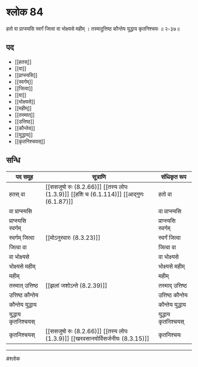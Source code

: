 # श्लोक 84

हतो वा प्राप्स्यसि स्वर्गं जित्वा वा भोक्ष्यसे महीम् ।
तस्मादुत्तिष्ठ कौन्तेय युद्धाय कृतनिश्चयः ॥ २-३७॥


## पद 

- [[हतस्]]
- [[वा]]
- [[प्राप्स्यसि]]
- [[स्वर्गम्]]
- [[जित्वा]]
- [[वा]]
- [[भोक्ष्यसे]]
- [[महीम्]]
- [[तस्मात्]]
- [[उत्तिष्ठ]]
- [[कौन्तेय]]
- [[युद्धाय]]
- [[कृतनिश्चयस्]]

## सन्धि

| पद समूह | सूत्राणि | संधिकृत रूप |
| ----- | ----- | ----- |
| हतस् वा |  [[ससजुषो रुः (8.2.66)]] [[तस्य लोपः (1.3.9)]] [[हशि च (6.1.114)]] [[आद्गुणः (6.1.87)]] | हतो वा |
| वा प्राप्स्यसि |  | वा प्राप्स्यसि |
| प्राप्स्यसि स्वर्गम् |  | प्राप्स्यसि स्वर्गम् |
| स्वर्गम् जित्वा |  [[मोऽनुस्वारः (8.3.23)]] | स्वर्गं जित्वा |
| जित्वा वा |  | जित्वा वा |
| वा भोक्ष्यसे |  | वा भोक्ष्यसे |
| भोक्ष्यसे महीम् |  | भोक्ष्यसे महीम् |
| महीम् |  | महीम् |
| तस्मात् उत्तिष्ठ |  [[झलां जशोऽन्ते (8.2.39)]] | तस्माद् उत्तिष्ठ |
| उत्तिष्ठ कौन्तेय |  | उत्तिष्ठ कौन्तेय |
| कौन्तेय युद्धाय |  | कौन्तेय युद्धाय |
| युद्धाय कृतनिश्चयस् |  | युद्धाय कृतनिश्चयस् |
| कृतनिश्चयस् |  [[ससजुषो रुः (8.2.66)]] [[तस्य लोपः (1.3.9)]] [[खरवसानयोर्विसर्जनीयः (8.3.15)]] | कृतनिश्चयः |


---

#श्लोक